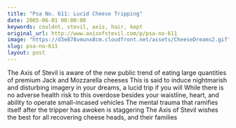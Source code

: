 ```yaml
---
title: "Psa No. 611: Lucid Cheese Tripping"
date: 2005-06-01 00:00:00
keywords: couldnt, stevil, axis, hair, kept
original_url: http://www.axisofstevil.com/p/psa-no-611
image: "https://d3e878vmunx8cm.cloudfront.net/assets/CheeseDreams2.gif"
slug: psa-no-611
layout: post
---
```


The Axis of Stevil is aware of the new public trend of eating large quantities of premium Jack and Mozzarella cheeses This is said to induce nightmarish and disturbing imagery in your dreams, a lucid trip if you will While there is no adverse health risk to this overdose besides your waistline, heart, and ability to operate small-incased vehicles The mental trauma that ramifies itself after the tripper has awoken is staggering
The Axis of Stevil wishes the best for all recovering cheese heads, and their families

